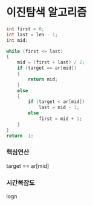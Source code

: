 # 이진탐색 알고리즘

```cpp
int first = 0;
int last = len - 1;
int mid;

while (first <= last)
{
    mid = (first + last) / 2;
    if (target == ar[mid])
    {
        return mid;
    }
    else
    {
        if (target < ar[mid])
            last = mid - 1;
        else
            first = mid + 1;
    }
}
return -1;
```

### 핵심연산
target == ar[mid]

### 시간복잡도
logn
